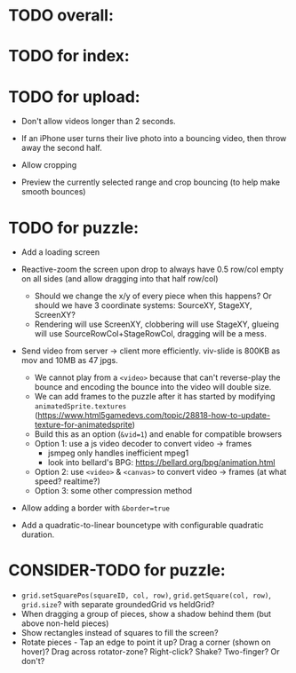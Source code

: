 # TODO overall:


# TODO for index:



# TODO for upload:

- Don't allow videos longer than 2 seconds.

- If an iPhone user turns their live photo into a bouncing video, then throw away the second half.

- Allow cropping

- Preview the currently selected range and crop bouncing (to help make smooth bounces)


# TODO for puzzle:

- Add a loading screen

- Reactive-zoom the screen upon drop to always have 0.5 row/col empty on all sides (and allow dragging into that half row/col)
  - Should we change the x/y of every piece when this happens?  Or should we have 3 coordinate systems: SourceXY, StageXY, ScreenXY?
  - Rendering will use ScreenXY, clobbering will use StageXY, glueing will use SourceRowCol+StageRowCol, dragging will be a mess.

- Send video from server -> client more efficiently.  viv-slide is 800KB as mov and 10MB as 47 jpgs.
  - We cannot play from a `<video>` because that can't reverse-play the bounce and encoding the bounce into the video will double size.
  - We can add frames to the puzzle after it has started by modifying `animatedSprite.textures` (https://www.html5gamedevs.com/topic/28818-how-to-update-texture-for-animatedsprite)
  - Build this as an option (`&vid=1`) and enable for compatible browsers
  - Option 1: use a js video decoder to convert video -> frames
    - jsmpeg only handles inefficient mpeg1
    - look into bellard's BPG: https://bellard.org/bpg/animation.html
  - Option 2: use `<video>` & `<canvas>` to convert video -> frames (at what speed? realtime?)
  - Option 3: some other compression method

- Allow adding a border with `&border=true`

- Add a quadratic-to-linear bouncetype with configurable quadratic duration.


# CONSIDER-TODO for puzzle:

- `grid.setSquarePos(squareID, col, row)`, `grid.getSquare(col, row)`, `grid.size`? with separate groundedGrid vs heldGrid?
- When dragging a group of pieces, show a shadow behind them (but above non-held pieces)
- Show rectangles instead of squares to fill the screen?
- Rotate pieces - Tap an edge to point it up? Drag a corner (shown on hover)? Drag across rotator-zone? Right-click? Shake? Two-finger? Or don't?
